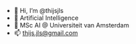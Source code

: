 - 👋 Hi, I’m @thijsjls
- 👀 Artificial Intelligence
- 🌱 MSc AI @ Universiteit van Amsterdam
- 📫 thijs.jls@gmail.com

<!---
thijsjls/thijsjls is a ✨ special ✨ repository because its `README.md` (this file) appears on your GitHub profile.
You can click the Preview link to take a look at your changes.
--->
